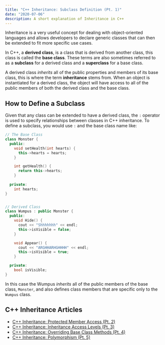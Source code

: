 ```yaml
---
title: "C++ Inheritance: Subclass Definition (Pt. 1)"
date: "2020-07-06"
description: A short explanation of Inheritance in C++
---
```

Inheritance is a very useful concept for dealing with object-oriented languages and allows developers to declare generic classes that can then be extended to fit more specific use cases.

In C++, a **derived class**, is a class that is derived from another class, this class is called the **base class**. These terms are also sometimes referred to as a **subclass** for a derived class and a **superclass** for a base class.

A derived class _inherits_ all of the public properties and members of its base class, this is where the term **inheritance** stems from. When an object is instantiated for a derived class, the object will have access to all of the public members of both the derived class and the base class.

## How to Define a Subclass
Given that any class can be extended to have a derived class, the `:` operator is used to specify relationships between classes in C++ inheritance. To define a subclass, you would use `:` and the base class name like:
```cpp
// The Base Class
class Monster {
  public:
    void setHealth(int hearts) {
      this->hearts = hearts;
    }

    int getHealth() {
      return this->hearts;
    }
  
  private:
    int hearts;
}


// Derived Class
class Wumpus : public Monster {
  public:
    void Hide() {
      cout << "Shhhhhhh" << endl;
      this->isVisible = false;
    }

    void Appear() {
      cout << "ARGHHARHGHHHH" << endl;
      this->isVisible = true;
    }

  private:
    bool isVisible;
}
```

In this case the Wumpus _inherits_ all of the public members of the base class, `Monster`, and also defines class members that are specific only to the `Wumpus` class.


## C++ Inheritance Articles
- [C++ Inheritance: Protected Member Access (Pt. 2)](../c++-inheritance-protected-members)
- [C++ Inheritance: Inheritance Access Levels (Pt. 3)](../c++-inheritance-relationship)
- [C++ Inheritance: Overriding Base Class Methods (Pt. 4)](../c++-inheritance-base-class-override)
- [C++ Inheritance: Polymorphism (Pt. 5)](../c++-inheritance-polymorphism)
